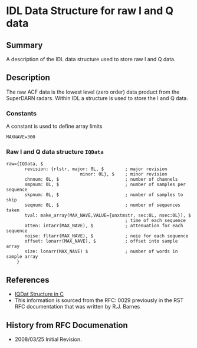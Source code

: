 <!--
(C) copyright 2020 VT SuperDARN, Virginia Polytechnic Institute & State University
author: Kevin Sterne
-->

# IDL Data Structure for raw I and Q data</b>

## Summary

A description of the IDL data structure used to store raw I and Q data.

## Description

The raw ACF data is the lowest level (zero order) data product from the SuperDARN radars. Within IDL a structure is used to store the I and Q data.

### Constants

A constant is used to define array limits

`MAXNAVE=300`

### Raw I and Q  data structure `IQData`

```
raw={IQData, $
       revision: {rlstr, major: 0L, $        ; major revision 
                            minor: 0L}, $    ; minor revision
       chnnum: 0L, $                         ; number of channels
       smpnum: 0L, $                         ; number of samples per sequence
       skpnum: 0L, $                         ; number of samples to skip
       seqnum: 0L, $                         ; number of sequences taken
       tval: make_array(MAX_NAVE,VALUE={unxtmstr, sec:0L, nsec:0L}), $
                                             ; time of each sequence
       atten: intarr(MAX_NAVE), $            ; attenuation for each sequence
       noise: fltarr(MAX_NAVE), $            ; noie for each sequence
       offset: lonarr(MAX_NAVE), $           ; offset into sample array
       size: lonarr(MAX_NAVE) $              ; number of words in sample array
    }
```

## References

- [IQDat Structure in C](iqdat_struct_c.md)
- This information is sourced from the RFC: 0029 previously in the RST RFC documentation that was written by R.J. Barnes

## History from RFC Documenation

- 2008/03/25  Initial Revision.


